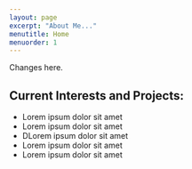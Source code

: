 ```yaml
---
layout: page
excerpt: "About Me..."
menutitle: Home
menuorder: 1
---
```


Changes here.

## Current Interests and Projects:

- Lorem ipsum dolor sit amet
- Lorem ipsum dolor sit amet
- DLorem ipsum dolor sit amet
- Lorem ipsum dolor sit amet
- Lorem ipsum dolor sit amet
